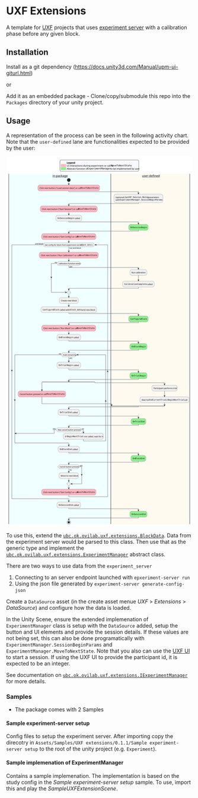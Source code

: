 # UXF Extensions
A template for [UXF](https://github.com/immersivecognition/unity-experiment-framework) projects that uses [experiment server](https://github.com/ahmed-shariff/experiment_server) with a calibration phase before any given block.

## Installation
Install as a git dependency (https://docs.unity3d.com/Manual/upm-ui-giturl.html)

or

Add it as an embedded package - Clone/copy/submodule this repo into the `Packages` directory of your unity project.

## Usage

A representation of the process can be seen in the following activity chart. Note that the `user-defined` lane are functionalities expected to be provided by the user:

![Activity chart](Docs~/activity_chart.png)

To use this, extend the [`ubc.ok.ovilab.uxf.extensions.BlockData`](Runtime/Scripts/BlockData.cs). 
Data from the experiment server would be parsed to this class.
Then use that as the generic type and implement the [`ubc.ok.ovilab.uxf.extensions.ExperimentManager`](Runtime/Scripts/ExperimentManager.cs) abstract class.

There are two ways to use data from the `experiment_server`
1. Connecting to an server endpoint launched with `epxeriment-server run`
2. Using the json file generated by `experiment-server generate-config-json`

Create a `DataSource` asset (in the create asset menue *UXF* > *Extensions* > *DataSource*) and configure how the data is loaded.

In the Unity Scene, ensure the extended implemenation of `ExperimentManager` class is setup with the `DataSource` added, setup the button and UI elements and provide the session details. If these values are not being set, this can also be done programatically with `ExperimentManager.SessionBeginParams` and `ExperimentManager.MoveToNextState`. Note that you also can use the [UXF UI](https://github.com/immersivecognition/unity-experiment-framework/wiki/Built-in-UI) to start a session. If using the UXF UI to provide the participant id, it is expected to be an integer.

See documentation on [`ubc.ok.ovilab.uxf.extensions.IExperimentManager`](Runtime/Scripts/IExperimentManager.cs) for more details.


### Samples
- The package comes with 2 Samples

#### Sample experiment-server setup
Config files to setup the experiment server. After importing copy the direcotry in `Assets/Samples/UXF extensions/0.1.1/Sample experiment-server setup` to the root of the unity project (e.g. `Experiment`).

#### Sample implemenation of ExperimentManager
Contains a sample implemenation. The implementation is based on the study config in the <i>Sample experiment-server setup</i> sample. To use, import this and play the <i>SampleUXFExtensionScene</i>.
